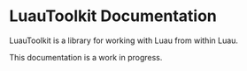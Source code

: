 # LuauToolkit Documentation

LuauToolkit is a library for working with Luau from within Luau.

This documentation is a work in progress.
